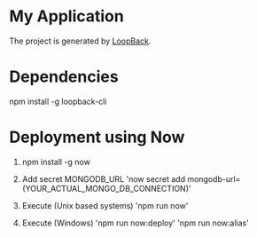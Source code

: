 # My Application

The project is generated by [LoopBack](http://loopback.io).

# Dependencies
npm install -g loopback-cli

# Deployment using Now
1. npm install -g now

2. Add secret MONGODB_URL
'now secret add mongodb-url=(YOUR_ACTUAL_MONGO_DB_CONNECTION)'

3. Execute (Unix based systems)
'npm run now'



4. Execute (Windows)
'npm run now:deploy'
'npm run now:alias'